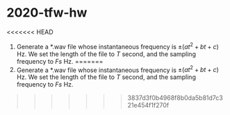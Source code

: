 # 2020-tfw-hw

<<<<<<< HEAD
1. Generate a *.wav file whose instantaneous frequency is $\pm(at^2+bt+c)$ Hz. We set the length of the file to $T$ second, and the sampling frequency to $Fs$ Hz.
=======
1. Generate a *.wav file whose instantaneous frequency is $\pm(at^2+bt+c)$ Hz. We set the length of the file to $T$ second, and the sampling frequency to $Fs$ Hz.


>>>>>>> 3837d3f0b4968f8b0da5b81d7c321e454f1f270f


